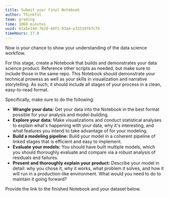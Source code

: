 ```yaml
---
title: Submit your final Notebook
author: Thinkful
team: grading
time: 1068 minutes
uuid: 61a5e14d-762d-4df2-93a4-e33319fb7c7b
timeHours: 17.8
---
```


Now is your chance to show your understanding of the data science workflow.

For this stage, create a Notebook that builds and demonstrates your data science product. Reference other scripts as needed, but make sure to include those in the same repo. This Notebook should demonstrate your technical prowess as well as your skills in visualization and narrative storytelling. As such, it should include all stages of your process in a clean, easy-to-read format.

Specifically, make sure to do the following:

* **Wrangle your data:** Get your data into the Notebook in the best format possible for your analysis and model-building.
* **Explore your data:** Make visualizations and conduct statistical analyses to explain what's happening with your data, why it's interesting, and what features you intend to take advantage of for your modeling.
* **Build a modeling pipeline:** Build your model in a coherent pipeline of linked stages that is efficient and easy to implement.
* **Evaluate your models:** You should have built multiple models, which you should thoroughly evaluate and compare via a robust analysis of residuals and failures.
* **Present and thoroughly explain your product:** Describe your model in detail: why you chose it, why it works, what problem it solves, and how it will run in a production-like environment. What would you need to do to maintain it going forward?

Provide the link to the finished Notebook and your dataset below.

